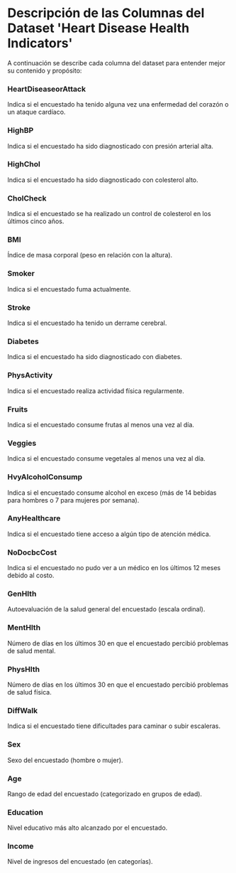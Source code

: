 # Descripción de las Columnas del Dataset 'Heart Disease Health Indicators'

A continuación se describe cada columna del dataset para entender mejor su contenido y propósito:

### HeartDiseaseorAttack
Indica si el encuestado ha tenido alguna vez una enfermedad del corazón o un ataque cardíaco.

### HighBP
Indica si el encuestado ha sido diagnosticado con presión arterial alta.

### HighChol
Indica si el encuestado ha sido diagnosticado con colesterol alto.

### CholCheck
Indica si el encuestado se ha realizado un control de colesterol en los últimos cinco años.

### BMI
Índice de masa corporal (peso en relación con la altura).

### Smoker
Indica si el encuestado fuma actualmente.

### Stroke
Indica si el encuestado ha tenido un derrame cerebral.

### Diabetes
Indica si el encuestado ha sido diagnosticado con diabetes.

### PhysActivity
Indica si el encuestado realiza actividad física regularmente.

### Fruits
Indica si el encuestado consume frutas al menos una vez al día.

### Veggies
Indica si el encuestado consume vegetales al menos una vez al día.

### HvyAlcoholConsump
Indica si el encuestado consume alcohol en exceso (más de 14 bebidas para hombres o 7 para mujeres por semana).

### AnyHealthcare
Indica si el encuestado tiene acceso a algún tipo de atención médica.

### NoDocbcCost
Indica si el encuestado no pudo ver a un médico en los últimos 12 meses debido al costo.

### GenHlth
Autoevaluación de la salud general del encuestado (escala ordinal).

### MentHlth
Número de días en los últimos 30 en que el encuestado percibió problemas de salud mental.

### PhysHlth
Número de días en los últimos 30 en que el encuestado percibió problemas de salud física.

### DiffWalk
Indica si el encuestado tiene dificultades para caminar o subir escaleras.

### Sex
Sexo del encuestado (hombre o mujer).

### Age
Rango de edad del encuestado (categorizado en grupos de edad).

### Education
Nivel educativo más alto alcanzado por el encuestado.

### Income
Nivel de ingresos del encuestado (en categorías).

